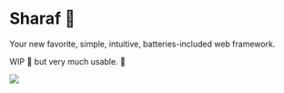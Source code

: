 
# Sharaf :nut_and_bolt:

Your new favorite, simple, intuitive, batteries-included web framework.

WIP  :construction: but very much usable. :construction_worker:


![](https://i.imgur.com/3a8FqWN.png)

